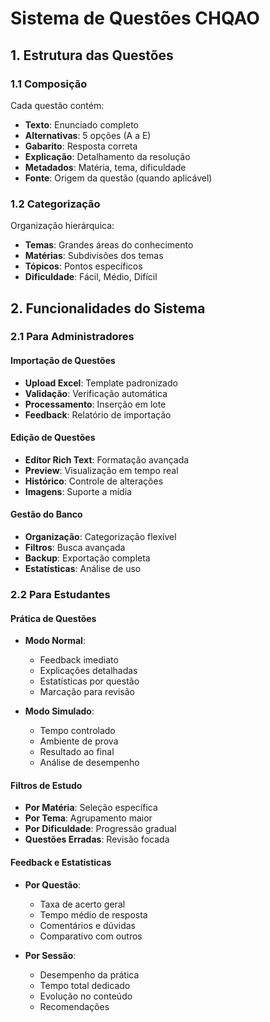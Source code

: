 # Sistema de Questões CHQAO

## 1. Estrutura das Questões

### 1.1 Composição
Cada questão contém:
- **Texto**: Enunciado completo
- **Alternativas**: 5 opções (A a E)
- **Gabarito**: Resposta correta
- **Explicação**: Detalhamento da resolução
- **Metadados**: Matéria, tema, dificuldade
- **Fonte**: Origem da questão (quando aplicável)

### 1.2 Categorização
Organização hierárquica:
- **Temas**: Grandes áreas do conhecimento
- **Matérias**: Subdivisões dos temas
- **Tópicos**: Pontos específicos
- **Dificuldade**: Fácil, Médio, Difícil

## 2. Funcionalidades do Sistema

### 2.1 Para Administradores

#### Importação de Questões
- **Upload Excel**: Template padronizado
- **Validação**: Verificação automática
- **Processamento**: Inserção em lote
- **Feedback**: Relatório de importação

#### Edição de Questões
- **Editor Rich Text**: Formatação avançada
- **Preview**: Visualização em tempo real
- **Histórico**: Controle de alterações
- **Imagens**: Suporte a mídia

#### Gestão do Banco
- **Organização**: Categorização flexível
- **Filtros**: Busca avançada
- **Backup**: Exportação completa
- **Estatísticas**: Análise de uso

### 2.2 Para Estudantes

#### Prática de Questões
- **Modo Normal**:
  - Feedback imediato
  - Explicações detalhadas
  - Estatísticas por questão
  - Marcação para revisão

- **Modo Simulado**:
  - Tempo controlado
  - Ambiente de prova
  - Resultado ao final
  - Análise de desempenho

#### Filtros de Estudo
- **Por Matéria**: Seleção específica
- **Por Tema**: Agrupamento maior
- **Por Dificuldade**: Progressão gradual
- **Questões Erradas**: Revisão focada

#### Feedback e Estatísticas
- **Por Questão**: 
  - Taxa de acerto geral
  - Tempo médio de resposta
  - Comentários e dúvidas
  - Comparativo com outros

- **Por Sessão**:
  - Desempenho da prática
  - Tempo total dedicado
  - Evolução no conteúdo
  - Recomendações